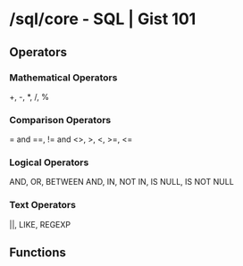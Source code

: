 /sql/core - SQL | Gist 101
==========================

Operators
---------
### Mathematical Operators
+, -, *, /, %

### Comparison Operators
= and ==, != and <>, >, <, >=, <=

### Logical Operators
AND, OR, BETWEEN AND, IN, NOT IN, IS NULL, IS NOT NULL

### Text Operators
||, LIKE, REGEXP

Functions
---------

